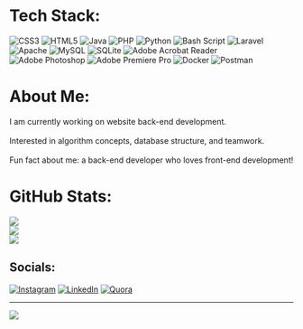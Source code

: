 # Tech Stack:
![CSS3](https://img.shields.io/badge/css3-%234B0082.svg?style=flat&logo=css3&logoColor=white&labelColor=4B0082&color=white&borderRadius=50%) ![HTML5](https://img.shields.io/badge/html5-%234B0082.svg?style=flat&logo=html5&logoColor=white&labelColor=4B0082&color=white&borderRadius=50%) ![Java](https://img.shields.io/badge/java-%234B0082.svg?style=flat&logo=openjdk&logoColor=white&labelColor=4B0082&color=white&borderRadius=50%) ![PHP](https://img.shields.io/badge/php-%234B0082.svg?style=flat&logo=php&logoColor=white&labelColor=4B0082&color=white&borderRadius=50%) ![Python](https://img.shields.io/badge/python-4B0082?style=flat&logo=python&logoColor=ffdd54&labelColor=4B0082&color=ffdd54&borderRadius=50%) ![Bash Script](https://img.shields.io/badge/bash_script-%234B0082.svg?style=flat&logo=gnu-bash&logoColor=white&labelColor=4B0082&color=white&borderRadius=50%) ![Laravel](https://img.shields.io/badge/laravel-%234B0082.svg?style=flat&logo=laravel&logoColor=white&labelColor=4B0082&color=white&borderRadius=50%) ![Apache](https://img.shields.io/badge/apache-%234B0082.svg?style=flat&logo=apache&logoColor=white&labelColor=4B0082&color=white&borderRadius=50%) ![MySQL](https://img.shields.io/badge/mysql-4B0082.svg?style=flat&logo=mysql&logoColor=white&labelColor=4B0082&color=white&borderRadius=50%) ![SQLite](https://img.shields.io/badge/sqlite-%234B0082.svg?style=flat&logo=sqlite&logoColor=white&labelColor=4B0082&color=white&borderRadius=50%) ![Adobe Acrobat Reader](https://img.shields.io/badge/Adobe%20Acrobat%20Reader-4B0082.svg?style=flat&logo=Adobe%20Acrobat%20Reader&logoColor=white&labelColor=4B0082&color=white&borderRadius=50%) ![Adobe Photoshop](https://img.shields.io/badge/adobe%20photoshop-%234B0082.svg?style=flat&logo=adobe%20photoshop&logoColor=white&labelColor=4B0082&color=white&borderRadius=50%) ![Adobe Premiere Pro](https://img.shields.io/badge/Adobe%20Premiere%20Pro-4B0082.svg?style=flat&logo=Adobe%20Premiere%20Pro&logoColor=white&labelColor=4B0082&color=white&borderRadius=50%) ![Docker](https://img.shields.io/badge/docker-%234B0082.svg?style=flat&logo=docker&logoColor=white&labelColor=4B0082&color=white&borderRadius=50%) ![Postman](https://img.shields.io/badge/Postman-4B0082?style=flat&logo=postman&logoColor=white&labelColor=4B0082&color=white&borderRadius=50%)

# About Me:
I am currently working on website back-end development.<br><br>Interested in algorithm concepts, database structure, and teamwork.<br><br>Fun fact about me: a back-end developer who loves front-end development!

# GitHub Stats:
![](https://github-readme-stats.vercel.app/api?username=Amirmohammad-Ghobadi&theme=midnight-purple&hide_border=false&include_all_commits=false&count_private=false)<br/>
![](https://github-readme-streak-stats.herokuapp.com/?user=Amirmohammad-Ghobadi&theme=midnight-purple&hide_border=false)<br/>
![](https://github-readme-stats.vercel.app/api/top-langs/?username=Amirmohammad-Ghobadi&theme=midnight-purple&hide_border=false&include_all_commits=false&count_private=false&layout=compact)

## Socials:
[![Instagram](https://img.shields.io/badge/Instagram-%23E4405F.svg?logo=Instagram&logoColor=white)](https://instagram.com/#instagram) [![LinkedIn](https://img.shields.io/badge/LinkedIn-%230077B5.svg?logo=linkedin&logoColor=white)](https://linkedin.com/in/#linkedin) [![Quora](https://img.shields.io/badge/Quora-%23B92B27.svg?logo=Quora&logoColor=white)](https://quora.com/profile/#qoura)

---
[![](https://visitcount.itsvg.in/api?id=Amirmohammad-Ghobadi&icon=0&color=0)](https://visitcount.itsvg.in)
